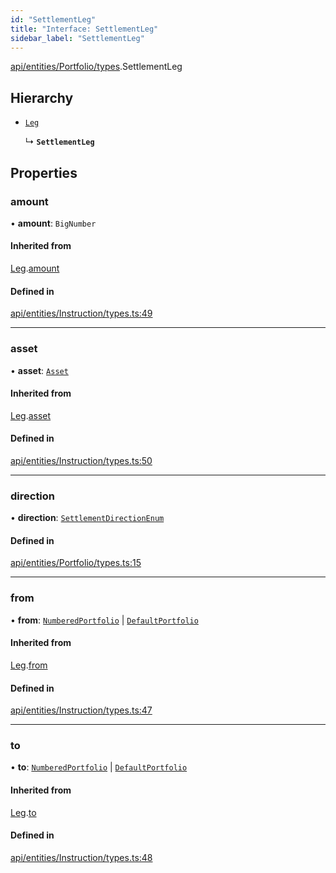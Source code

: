```yaml
---
id: "SettlementLeg"
title: "Interface: SettlementLeg"
sidebar_label: "SettlementLeg"
---
```


[api/entities/Portfolio/types](../../../../../../modules/API/Entities/Portfolio/Types/Types.md).SettlementLeg

## Hierarchy

- [`Leg`](../../../Instruction/Types/Leg/Leg.md)

  ↳ **`SettlementLeg`**

## Properties

### amount

• **amount**: `BigNumber`

#### Inherited from

[Leg](../../../Instruction/Types/Leg/Leg.md).[amount](../../../Instruction/Types/Leg/Leg.md#amount)

#### Defined in

[api/entities/Instruction/types.ts:49](https://github.com/PolymeshAssociation/polymesh-sdk/blob/91c2d2d8/src/api/entities/Instruction/types.ts#L49)

___

### asset

• **asset**: [`Asset`](../../../../../../classes/API/Entities/Asset/Asset.md)

#### Inherited from

[Leg](../../../Instruction/Types/Leg/Leg.md).[asset](../../../Instruction/Types/Leg/Leg.md#asset)

#### Defined in

[api/entities/Instruction/types.ts:50](https://github.com/PolymeshAssociation/polymesh-sdk/blob/91c2d2d8/src/api/entities/Instruction/types.ts#L50)

___

### direction

• **direction**: [`SettlementDirectionEnum`](../../../../../../enums/Types/SettlementDirectionEnum/SettlementDirectionEnum.md)

#### Defined in

[api/entities/Portfolio/types.ts:15](https://github.com/PolymeshAssociation/polymesh-sdk/blob/91c2d2d8/src/api/entities/Portfolio/types.ts#L15)

___

### from

• **from**: [`NumberedPortfolio`](../../../../../../classes/API/Entities/NumberedPortfolio/NumberedPortfolio.md) \| [`DefaultPortfolio`](../../../../../../classes/API/Entities/DefaultPortfolio/DefaultPortfolio.md)

#### Inherited from

[Leg](../../../Instruction/Types/Leg/Leg.md).[from](../../../Instruction/Types/Leg/Leg.md#from)

#### Defined in

[api/entities/Instruction/types.ts:47](https://github.com/PolymeshAssociation/polymesh-sdk/blob/91c2d2d8/src/api/entities/Instruction/types.ts#L47)

___

### to

• **to**: [`NumberedPortfolio`](../../../../../../classes/API/Entities/NumberedPortfolio/NumberedPortfolio.md) \| [`DefaultPortfolio`](../../../../../../classes/API/Entities/DefaultPortfolio/DefaultPortfolio.md)

#### Inherited from

[Leg](../../../Instruction/Types/Leg/Leg.md).[to](../../../Instruction/Types/Leg/Leg.md#to)

#### Defined in

[api/entities/Instruction/types.ts:48](https://github.com/PolymeshAssociation/polymesh-sdk/blob/91c2d2d8/src/api/entities/Instruction/types.ts#L48)
